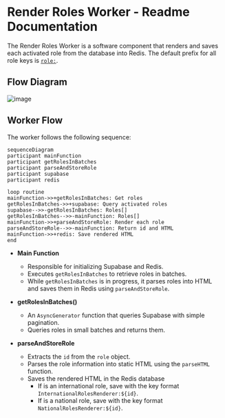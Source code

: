 # Render Roles Worker - Readme Documentation

The Render Roles Worker is a software component that renders and saves each activated role from the database into Redis. The default prefix for all role keys is [`role:`](./src/parseAndStoreRole.ts).

## Flow Diagram

![image](https://github.com/ocodista/trampar-de-casa/assets/68869379/1c4ae6b4-b1ab-41d6-9f09-d62a3d5b4e90)

## Worker Flow

The worker follows the following sequence:

```mermaid
sequenceDiagram
participant mainFunction
participant getRolesInBatches
participant parseAndStoreRole
participant supabase
participant redis

loop routine
mainFunction->>+getRolesInBatches: Get roles
getRolesInBatches->>+supabase: Query activated roles
supabase-->>-getRolesInBatches: Roles[]
getRolesInBatches-->>-mainFunction: Roles[]
mainFunction->>+parseAndStoreRole: Render each role
parseAndStoreRole-->>-mainFunction: Return id and HTML
mainFunction->>+redis: Save rendered HTML
end
```

- **Main Function**

  - Responsible for initializing Supabase and Redis.
  - Executes `getRolesInBatches` to retrieve roles in batches.
  - While `getRolesInBatches` is in progress, it parses roles into HTML and saves them in Redis using `parseAndStoreRole`.

- **getRolesInBatches()**

  - An `AsyncGenerator` function that queries Supabase with simple pagination.
  - Queries roles in small batches and returns them.

- **parseAndStoreRole**
  - Extracts the `id` from the `role` object.
  - Parses the role information into static HTML using the `parseHTML` function.
  - Saves the rendered HTML in the Redis database
    - If is an international role, save with the key format `InternationalRolesRenderer:${id}`.
    - If is a national role, save with the key format `NationalRolesRenderer:${id}`.

